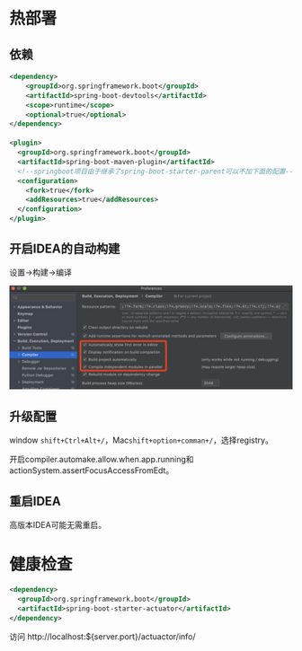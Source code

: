 # 热部署

## 依赖

```xml
<dependency>
    <groupId>org.springframework.boot</groupId>
    <artifactId>spring-boot-devtools</artifactId>
    <scope>runtime</scope>
    <optional>true</optional>
</dependency>

<plugin>
  <groupId>org.springframework.boot</groupId>
  <artifactId>spring-boot-maven-plugin</artifactId>
  <!--springboot项目由于继承了spring-boot-starter-parent可以不加下面的配置-->
  <configuration>
    <fork>true</fork>
    <addResources>true</addResources>
  </configuration>
</plugin>
```

## 开启IDEA的自动构建

设置->构建->编译

![image-20201017232753523](./img/image-20201017232753523.png)

## 升级配置

window `shift+Ctrl+Alt+/`，Mac`shift+option+comman+/`，选择registry。

开启compiler.automake.allow.when.app.running和actionSystem.assertFocusAccessFromEdt。

## 重启IDEA

高版本IDEA可能无需重启。

# 健康检查

```xml
<dependency>
  <groupId>org.springframework.boot</groupId>
  <artifactId>spring-boot-starter-actuator</artifactId>
</dependency>
```

访问 http://localhost:${server.port}/actuactor/info/